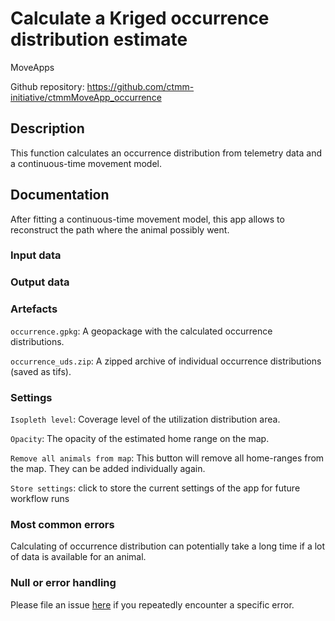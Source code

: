 # Calculate a Kriged occurrence distribution estimate

MoveApps

Github repository: https://github.com/ctmm-initiative/ctmmMoveApp_occurrence

## Description
This function calculates an occurrence distribution from telemetry data and a continuous-time movement model.

## Documentation
After fitting a continuous-time movement model, this app allows to reconstruct the path where the animal possibly went. 

### Input data

### Output data

### Artefacts

`occurrence.gpkg`: A geopackage with the calculated occurrence distributions.

`occurrence_uds.zip`: A zipped archive of individual occurrence distributions (saved as tifs). 

### Settings

`Isopleth level`: Coverage level of the utilization distribution area. 

`Opacity`: The opacity of the estimated home range on the map. 

`Remove all animals from map`: This button will remove all home-ranges from the map. They can be added individually again. 

`Store settings`: click to store the current settings of the app for future workflow runs

### Most common errors
Calculating of occurrence distribution can potentially take a long time if a lot of data is available for an animal. 

### Null or error handling
Please file an issue [here](https://github.com/ctmm-initiative/ctmmMoveApp_occurrence/issues) if you repeatedly encounter a specific error.